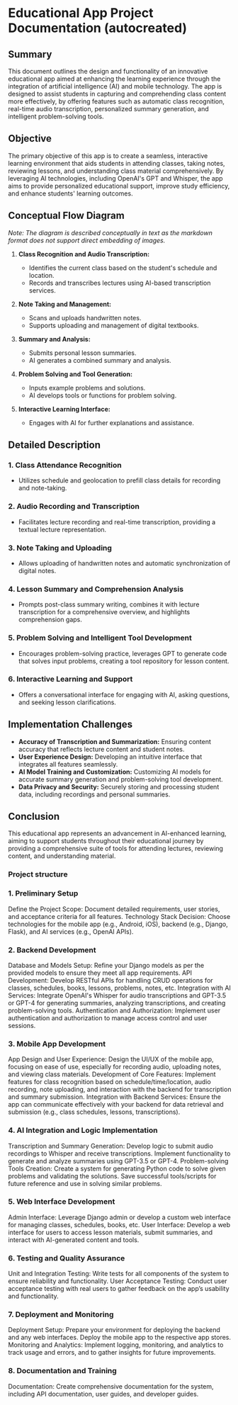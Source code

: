 # Educational App Project Documentation (autocreated)

## Summary

This document outlines the design and functionality of an innovative educational app aimed at enhancing the learning experience through the integration of artificial intelligence (AI) and mobile technology. The app is designed to assist students in capturing and comprehending class content more effectively, by offering features such as automatic class recognition, real-time audio transcription, personalized summary generation, and intelligent problem-solving tools.

## Objective

The primary objective of this app is to create a seamless, interactive learning environment that aids students in attending classes, taking notes, reviewing lessons, and understanding class material comprehensively. By leveraging AI technologies, including OpenAI's GPT and Whisper, the app aims to provide personalized educational support, improve study efficiency, and enhance students' learning outcomes.

## Conceptual Flow Diagram

*Note: The diagram is described conceptually in text as the markdown format does not support direct embedding of images.*

1. **Class Recognition and Audio Transcription:**
   - Identifies the current class based on the student's schedule and location.
   - Records and transcribes lectures using AI-based transcription services.

2. **Note Taking and Management:**
   - Scans and uploads handwritten notes.
   - Supports uploading and management of digital textbooks.

3. **Summary and Analysis:**
   - Submits personal lesson summaries.
   - AI generates a combined summary and analysis.

4. **Problem Solving and Tool Generation:**
   - Inputs example problems and solutions.
   - AI develops tools or functions for problem solving.

5. **Interactive Learning Interface:**
   - Engages with AI for further explanations and assistance.

## Detailed Description

### 1. Class Attendance Recognition
- Utilizes schedule and geolocation to prefill class details for recording and note-taking.

### 2. Audio Recording and Transcription
- Facilitates lecture recording and real-time transcription, providing a textual lecture representation.

### 3. Note Taking and Uploading
- Allows uploading of handwritten notes and automatic synchronization of digital notes.

### 4. Lesson Summary and Comprehension Analysis
- Prompts post-class summary writing, combines it with lecture transcription for a comprehensive overview, and highlights comprehension gaps.

### 5. Problem Solving and Intelligent Tool Development
- Encourages problem-solving practice, leverages GPT to generate code that solves input problems, creating a tool repository for lesson content.

### 6. Interactive Learning and Support
- Offers a conversational interface for engaging with AI, asking questions, and seeking lesson clarifications.

## Implementation Challenges

- **Accuracy of Transcription and Summarization:** Ensuring content accuracy that reflects lecture content and student notes.
- **User Experience Design:** Developing an intuitive interface that integrates all features seamlessly.
- **AI Model Training and Customization:** Customizing AI models for accurate summary generation and problem-solving tool development.
- **Data Privacy and Security:** Securely storing and processing student data, including recordings and personal summaries.

## Conclusion

This educational app represents an advancement in AI-enhanced learning, aiming to support students throughout their educational journey by providing a comprehensive suite of tools for attending lectures, reviewing content, and understanding material.



### Project structure

### 1. Preliminary Setup
Define the Project Scope:
Document detailed requirements, user stories, and acceptance criteria for all features.
Technology Stack Decision:
Choose technologies for the mobile app (e.g., Android, iOS), backend (e.g., Django, Flask), and AI services (e.g., OpenAI APIs).
### 2. Backend Development
Database and Models Setup:
Refine your Django models as per the provided models to ensure they meet all app requirements.
API Development:
Develop RESTful APIs for handling CRUD operations for classes, schedules, books, lessons, problems, notes, etc.
Integration with AI Services:
Integrate OpenAI's Whisper for audio transcriptions and GPT-3.5 or GPT-4 for generating summaries, analyzing transcriptions, and creating problem-solving tools.
Authentication and Authorization:
Implement user authentication and authorization to manage access control and user sessions.
### 3. Mobile App Development
App Design and User Experience:
Design the UI/UX of the mobile app, focusing on ease of use, especially for recording audio, uploading notes, and viewing class materials.
Development of Core Features:
Implement features for class recognition based on schedule/time/location, audio recording, note uploading, and interaction with the backend for transcription and summary submission.
Integration with Backend Services:
Ensure the app can communicate effectively with your backend for data retrieval and submission (e.g., class schedules, lessons, transcriptions).
### 4. AI Integration and Logic Implementation
Transcription and Summary Generation:
Develop logic to submit audio recordings to Whisper and receive transcriptions.
Implement functionality to generate and analyze summaries using GPT-3.5 or GPT-4.
Problem-solving Tools Creation:
Create a system for generating Python code to solve given problems and validating the solutions.
Save successful tools/scripts for future reference and use in solving similar problems.
### 5. Web Interface Development
Admin Interface:
Leverage Django admin or develop a custom web interface for managing classes, schedules, books, etc.
User Interface:
Develop a web interface for users to access lesson materials, submit summaries, and interact with AI-generated content and tools.
### 6. Testing and Quality Assurance
Unit and Integration Testing:
Write tests for all components of the system to ensure reliability and functionality.
User Acceptance Testing:
Conduct user acceptance testing with real users to gather feedback on the app’s usability and functionality.
### 7. Deployment and Monitoring
Deployment Setup:
Prepare your environment for deploying the backend and any web interfaces.
Deploy the mobile app to the respective app stores.
Monitoring and Analytics:
Implement logging, monitoring, and analytics to track usage and errors, and to gather insights for future improvements.
### 8. Documentation and Training
Documentation:
Create comprehensive documentation for the system, including API documentation, user guides, and developer guides.